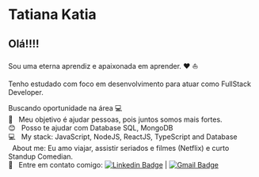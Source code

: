 <!--
**Tatianakatia/Tatianakatia** is a ✨ _special_ ✨ repository because its `README.md` (this file) appears on your GitHub profile.

Here are some ideas to get you started:

- 🔭 I’m currently working on ...
- 🌱 I’m currently learning ...
- 👯 I’m looking to collaborate on ...
- 🤔 I’m looking for help with ...
- 💬 Ask me about ...
- 📫 How to reach me: ...
- 😄 Pronouns: ...
- ⚡ Fun fact: ...
-->

# Tatiana Katia


## Olá!!!!
Sou uma eterna aprendiz e apaixonada em aprender. :heart: :sailboat: 

Tenho estudado com foco em desenvolvimento  para atuar como FullStack Developer.

Buscando oportunidade na área :computer:
<br /> :purple_heart: &nbsp; Meu objetivo é ajudar pessoas, pois juntos somos mais fortes.
<br /> :blush:  &nbsp; Posso te ajudar com Database SQL, MongoDB
<br /> :computer: &nbsp; My stack: JavaScript, NodeJS, ReactJS, TypeScript and Database
<br /> &nbsp; About me: Eu amo viajar, assistir seriados e filmes (Netflix) e curto Standup Comedian.
<br/> :email: &nbsp; Entre em contato comigo: [![Linkedin Badge](https://img.shields.io/badge/-TatianaSilva-blue?style=flat-square&logo=Linkedin&logoColor=white&link=https://www.linkedin.com/in/tatiana-silva-9007158/)](https://www.linkedin.com/in/tatiana-silva-9007158/) 
| 
[![Gmail Badge](https://img.shields.io/badge/-tatiana.katia@gmail.com-c14438?style=flat-square&logo=Gmail&logoColor=white&link=mailto:tatiana.katia@gmail.com)](mailto:tatiana.katia@gmail.com)



